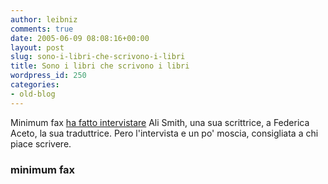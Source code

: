 ```yaml
---
author: leibniz
comments: true
date: 2005-06-09 08:08:16+00:00
layout: post
slug: sono-i-libri-che-scrivono-i-libri
title: Sono i libri che scrivono i libri
wordpress_id: 250
categories:
- old-blog
---
```


Minimum fax [ha fatto intervistare](http://www.minimumfax.com/newsletter.asp?newsletterID=40&nl=2)
Ali Smith, una sua scrittrice, a Federica Aceto, la sua traduttrice.
Pero l'intervista e un po' moscia, consigliata a chi piace scrivere.  



### minimum fax
